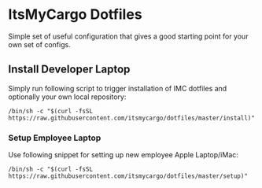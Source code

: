 # ItsMyCargo Dotfiles

Simple set of useful configuration that gives a good starting point for your own set of configs.

## Install Developer Laptop

Simply run following script to trigger installation of IMC dotfiles and optionally your own local
repository:

    /bin/sh -c "$(curl -fsSL https://raw.githubusercontent.com/itsmycargo/dotfiles/master/install)"

### Setup Employee Laptop

Use following snippet for setting up new employee Apple Laptop/iMac:

    /bin/sh -c "$(curl -fsSL https://raw.githubusercontent.com/itsmycargo/dotfiles/master/setup)"

